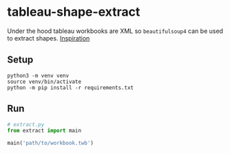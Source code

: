 # tableau-shape-extract

Under the hood tableau workbooks are XML so `beautifulsoup4` can 
be used to extract shapes. [Inspiration](https://www.clearlyandsimply.com/clearly_and_simply/2014/05/extract-custom-shapes-from-a-tableau-workbook.html)

## Setup

```shell
python3 -m venv venv
source venv/bin/activate
python -m pip install -r requirements.txt
```

## Run

```python
# extract.py
from extract import main

main('path/to/workbook.twb')
```
